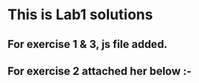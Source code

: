 # This is Lab1 solutions

## For exercise 1 & 3, js file added.

## For exercise 2 attached her below :- 
